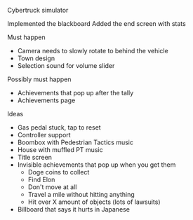 Cybertruck simulator

Implemented the blackboard
Added the end screen with stats

Must happen
- Camera needs to slowly rotate to behind the vehicle
- Town design
- Selection sound for volume slider

Possibly must happen
- Achievements that pop up after the tally
- Achievements page

Ideas
- Gas pedal stuck, tap to reset
- Controller support
- Boombox with Pedestrian Tactics music
- House with muffled PT music
- Title screen
- Invisible achievements that pop up when you get them
	- Doge coins to collect
	- Find Elon
	- Don't move at all
	- Travel a mile without hitting anything
	- Hit over X amount of objects (lots of lawsuits)
- Billboard that says it hurts in Japanese

